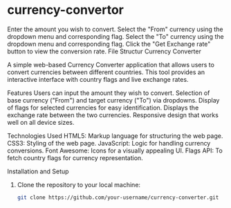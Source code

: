 # currency-convertor
Enter the amount you wish to convert.
Select the "From" currency using the dropdown menu and corresponding flag.
Select the "To" currency using the dropdown menu and corresponding flag.
Click the "Get Exchange rate" button to view the conversion rate.
File Structur
 Currency Converter

A simple web-based Currency Converter application that allows users to convert currencies between different countries. This tool provides an interactive interface with country flags and live exchange rates.

Features
 Users can input the amount they wish to convert.
 Selection of base currency ("From") and target currency ("To") via dropdowns.
 Display of flags for selected currencies for easy identification.
Displays the exchange rate between the two currencies.
Responsive design that works well on all device sizes.



 Technologies Used
  HTML5: Markup language for structuring the web page.
  CSS3: Styling of the web page.
  JavaScript: Logic for handling currency conversions.
  Font Awesome: Icons for a visually appealing UI.
  Flags API: To fetch country flags for currency representation.

Installation and Setup
1. Clone the repository to your local machine:
   ```bash
   git clone https://github.com/your-username/currency-converter.git

